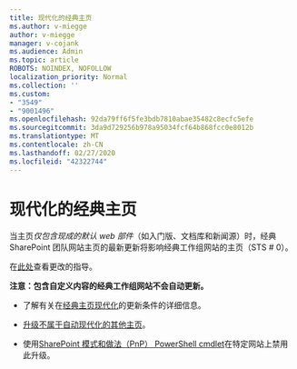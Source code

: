 ```yaml
---
title: 现代化的经典主页
ms.author: v-miegge
author: v-miegge
manager: v-cojank
ms.audience: Admin
ms.topic: article
ROBOTS: NOINDEX, NOFOLLOW
localization_priority: Normal
ms.collection: ''
ms.custom:
- "3549"
- "9001496"
ms.openlocfilehash: 92da79ff6f5fe3bdb7810abae35482c8ecfc5efe
ms.sourcegitcommit: 3da9d729256b978a95034fcf64b868fcc0e8012b
ms.translationtype: MT
ms.contentlocale: zh-CN
ms.lasthandoff: 02/27/2020
ms.locfileid: "42322744"
---
```

# <a name="modernize-the-classic-home-page"></a>现代化的经典主页

当主页*仅包含现成的默认 web 部件*（如入门版、文档库和新闻源）时，经典 SharePoint 团队网站主页的最新更新将影响经典工作组网站的主页（STS # 0）。

在[此处](https://docs.microsoft.com/en-us/sharepoint/sharepointonline/media/homepage-upgrade-gif.gif)查看更改的指导。 

**注意：包含自定义内容的经典工作组网站不会自动更新。**

* 了解有关在[经典主页现代化](https://docs.microsoft.com/sharepoint/disable-auto-modernization-classic-home-pages#why-update-classic-team-site-home-pages-to-modern)的更新条件的详细信息。

* [升级不属于自动现代化的其他主页](https://docs.microsoft.com/sharepoint/dev/transform/modernize-userinterface-site-pages)。

* 使用[SharePoint 模式和做法（PnP） PowerShell cmdlet](https://docs.microsoft.com/powershell/sharepoint/sharepoint-pnp/sharepoint-pnp-cmdlets)在特定网站上禁用此升级。
